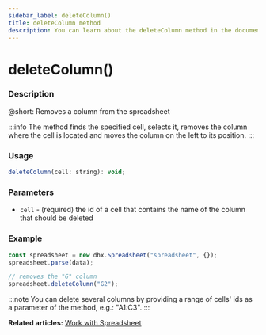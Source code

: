 ```yaml
---
sidebar_label: deleteColumn()
title: deleteColumn method
description: You can learn about the deleteColumn method in the documentation of the DHTMLX JavaScript Spreadsheet library. Browse developer guides and API reference, try out code examples and live demos, and download a free 30-day evaluation version of DHTMLX Spreadsheet.
---
```


# deleteColumn()

### Description

@short: Removes a column from the spreadsheet

:::info
The method finds the specified cell, selects it, removes the column where the cell is located and moves the column on the left to its position.
:::

### Usage

~~~jsx
deleteColumn(cell: string): void;
~~~

### Parameters

- `cell` - (required) the id of a cell that contains the name of the column that should be deleted

### Example

~~~jsx {5}
const spreadsheet = new dhx.Spreadsheet("spreadsheet", {});
spreadsheet.parse(data);

// removes the "G" column
spreadsheet.deleteColumn("G2");
~~~

:::note
You can delete several columns by providing a range of cells' ids as a parameter of the method, e.g.: "A1:C3".
:::

**Related articles:** [Work with Spreadsheet](working_with_ssheet.md#addingremoving-rows-and-columns)
